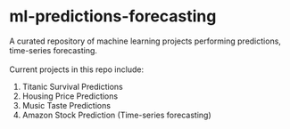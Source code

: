 # ml-predictions-forecasting
A curated repository of machine learning projects performing predictions, time-series forecasting. <br>
<br>
Current projects in this repo include: <br>

1. Titanic Survival Predictions <br>
2. Housing Price Predictions <br>
3. Music Taste Predictions <br>
4. Amazon Stock Prediction (Time-series forecasting) <br>


